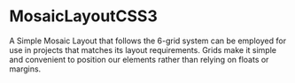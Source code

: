 # MosaicLayoutCSS3
A Simple Mosaic Layout that follows the 6-grid system can be employed for use in projects that matches its layout requirements. Grids make it simple and convenient to position our elements rather than relying on floats or margins.
